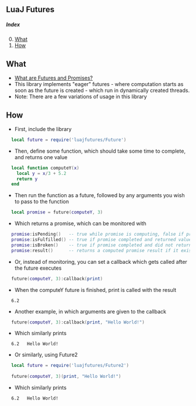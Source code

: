 ## LuaJ Futures

##### Index
0. [What](#what)
1. [How](#how)

## What
  - [What are Futures and Promises?](https://en.wikipedia.org/wiki/Futures_and_promises)
  - This library implements "eager" futures - where computation starts as soon as the future is created - which run in dynamically created threads.
  - Note: There are a few variations of usage in this library

## How

  - First, include the library
```Lua
  local future = require('luajfutures/Future')
```
  - Then, define some function, which should take some time to complete, and returns one value
```Lua
  local function computeY(x)
    local y = x/3 + 5.2
    return y
  end
```

  - Then run the function as a future, followed by any arguments you wish to pass to the function
```Lua
  local promise = future(computeY, 3)
```

  - Which returns a promise, which can be monitored with
```Lua
  promise:isPending()   -- true while promise is computing, false if promise completed.
  promise:isFulfilled() -- true if promise completed and returned value.
  promise:isBroken()    -- true if promise completed and did not return value.
  promise:result()      -- returns a computed promise result if it exists; otherwise, returns nil.
```
  - Or, instead of monitoring, you can set a callback which gets called after the future executes
```Lua
  future(computeY, 3):callback(print)
```
  - When the computeY future is finished, print is called with the result
```
  6.2
```

  - Another example, in which arguments are given to the callback
```Lua
  future(computeY, 3):callback(print, "Hello World!")
```
  - Which similarly prints
```
  6.2   Hello World!
```

  - Or similarly, using Future2
```Lua
  local future = require('luajfutures/Future2')
  
  future(computeY, 3)(print, "Hello World!")
```
  - Which similarly prints
```
  6.2   Hello World!
```
